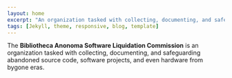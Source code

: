 ```yaml
---
layout: home
excerpt: "An organization tasked with collecting, documenting, and safeguarding abandoned source code, software projects, and hardware from bygone eras."
tags: [Jekyll, theme, responsive, blog, template]
---
```


The **Bibliotheca Anonoma Software Liquidation Commission** is an organization tasked with collecting, documenting, and safeguarding abandoned source code, software projects, and even hardware from bygone eras.
